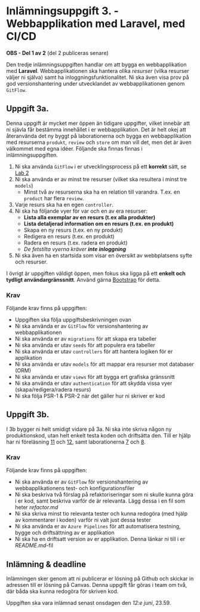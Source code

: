 # Inlämningsuppgift 3. - Webbapplikation med Laravel, med CI/CD

**OBS - Del 1 av 2** (del 2 publiceras senare)

Den tredje inlämningsuppgiften handlar om att bygga en webbapplikation med **Laravel**. Webbapplikationen ska hantera olika *resurser* (vilka resurser väljer ni själva) samt ha inloggningsfunktionalitet. Ni ska även visa prov på god versionshantering under utvecklandet av webbapplikationen genom `GitFlow`.

## Uppgift 3a.

Denna uppgift är mycket mer öppen än tidigare uppgifter, vilket innebär att ni sjävla får bestämma innehållet i er webbapplikation. Det är helt okej att återanvända det ny byggt på laborationerna och bygga en webbapplikation med resurserna `produkt`, `review` och `store` om man vill det, men det är även välkommet med egna idéer. Följande ska finnas finnas i inlämningsuppgiften.

1. Ni ska använda `GitFlow` i er utvecklingsprocess på ett **korrekt** sätt, se [Lab 2](../../Labs/4/lab.md)
2. Ni ska använda er av minst tre resurser (vilket ska resultera i minst tre `models`)
    - Minst två av resurserna ska ha en relation till varandra. T.ex. en `product` har flera `review`.
3. Varje resurs ska ha en egen `controller`.
4. Ni ska ha följande vyer för var och en av era resurser:
    - **Lista alla exemplar av en resurs (t.ex alla produkter)**
    - **Lista detaljerad information om en resurs (t.ex. en produkt)**
    - Skapa en ny resurs (t.ex. en ny produkt)
    - Redigera en resurs (t.ex. en produkt)
    - Radera en resurs (t.ex. radera en produkt)
    - _De fetstilta vyerna kräver **inte inloggning**_
5. Ni ska även ha en startsida som visar en översikt av webbplatsens syfte och resurser.

I övrigt är uppgiften väldigt öppen, men fokus ska ligga på ett **enkelt och tydligt användargränssnitt**. Använd gärna [Bootstrap](http://getbootstrap.com/) för detta.

### Krav

Följande krav finns på uppgiften:

- Uppgiften ska följa uppgiftsbeskrivningen ovan
- Ni ska använda er av `GitFlow` för versionshantering av webbapplikationen
- Ni ska använda er av `migrations` för att skapa era tabeller
- Ni ska använda er utav `seeds` för att populera era tabeller
- Ni ska använda er utav `controllers` för att hantera logiken för er applikation
- Ni ska använda er utav `models` för att mappar era resurser mot databaser (ORM)
- Ni ska använda er utav `views` för att bygga ert grafiska gränssnitt
- Ni ska använda er utav `authentication` för att skydda vissa vyer (skapa/redigera/radera resurs)
- Ni ska följa PSR-1 & PSR-2 när det gäller hur ni skriver er kod

## Uppgift 3b.

I 3b bygger ni helt smidigt vidare på 3a. Ni ska inte skriva någon ny produktionskod, utan helt enkelt testa koden och driftsätta den. Till er hjälp har ni föreläsning [11](../Lectures/11/lecture.md) och [12](../Lectures/12/lecture.md), samt laborationerna [7](../Labs/7/lecture.md) och [8](../Labs/8/lecture.md).

### Krav

Följande krav finns på uppgiften:

- Ni ska använda er av `GitFlow` för versionshantering av webbapplikationens test- och konfigurationsfiler
- Ni ska beskriva två förslag på refaktoriseringar som ni skulle kunna göra i er kod, samt beskriva varför de är relevanta. Lägg dessa i en fil som heter *refactor.md*
- Ni ska skriva minst tio relevanta tester och kunna redogöra (med hjälp av kommentarer i koden) varför ni valt just dessa tester
- Ni ska använda er av `Azure Pipelines` för att automatisera testning, bygge och driftsättning av er applikation
- Ni ska ha en driftsatt version av er applikation. Denna länkar ni till i er *README.md*-fil

## Inlämning & deadline
Inlämningen sker genom att ni publicerar er lösning på Github och skickar in adressen till er lösning på Canvas. Denna uppgift får göras i team om två, där båda ska kunna redogöra för skriven kod.

Uppgiften ska vara inlämnad senast onsdagen den *12:e juni*, 23.59.
